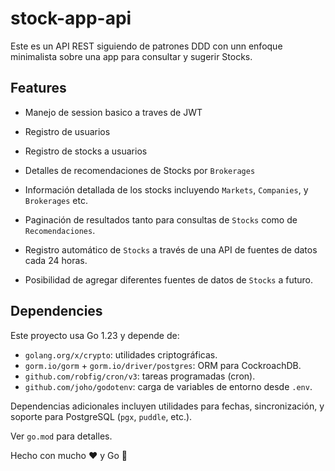 # stock-app-api

Este es un API REST siguiendo de patrones DDD con unn enfoque minimalista sobre una app para consultar y sugerir Stocks.

## Features

- Manejo de session basico a traves de JWT

- Registro de usuarios

- Registro de stocks a usuarios

- Detalles de recomendaciones de Stocks por `Brokerages`

- Información detallada de los stocks incluyendo `Markets`, `Companies`, y `Brokerages` etc.

- Paginación de resultados tanto para consultas de `Stocks` como de `Recomendaciones`.

- Registro automático de `Stocks` a través de una API de fuentes de datos cada 24 horas.

- Posibilidad de agregar diferentes fuentes de datos de `Stocks` a futuro.

## Dependencies

Este proyecto usa Go 1.23 y depende de:

- `golang.org/x/crypto`: utilidades criptográficas.
- `gorm.io/gorm` + `gorm.io/driver/postgres`: ORM para CockroachDB.
- `github.com/robfig/cron/v3`: tareas programadas (cron).
- `github.com/joho/godotenv`: carga de variables de entorno desde `.env`.

Dependencias adicionales incluyen utilidades para fechas, sincronización, y soporte para PostgreSQL (`pgx`, `puddle`, etc.).

Ver `go.mod` para detalles.

Hecho con mucho ❤️ y Go 🐹
